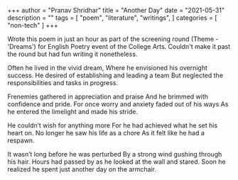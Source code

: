 +++
author = "Pranav Shridhar"
title = "Another Day"
date = "2021-05-31"
description = ""
tags = [
    "poem",
    "literature",
	"writings",
]
categories = [
    "non-tech"
]
+++

Wrote this poem in just an hour as part of the screening round (Theme - 'Dreams') for English Poetry event of the College Arts. Couldn't make it past the round but had fun writing it nonetheless.


Often he lived in the vivid dream,
Where he envisioned his overnight success.
He desired of establishing and leading a team
But neglected the responsibilities and tasks in progress.

Frenemies gathered in appreciation and praise
And he brimmed with confidence and pride.
For once worry and anxiety faded out of his ways
As he entered the limelight and made his stride.

He couldn’t wish for anything more
For he had achieved what he set his heart on.
No longer he saw his life as a chore
As it felt like he had a respawn.

It wasn’t long before he was perturbed
By a strong wind gushing through his hair.
Hours had passed by as he looked at the wall and stared.
Soon he realized he spent just another day on the armchair.